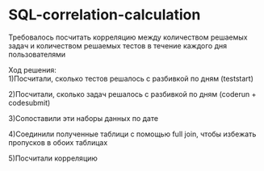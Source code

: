 # SQL-correlation-calculation
Требовалось посчитать корреляцию между количеством решаемых задач и количеством решаемых тестов в течение каждого дня пользователями 

Ход решения:  
1)Посчитали, сколько тестов решалось с разбивкой по дням (teststart)  

2)Посчитали, сколько задач решалось с разбивкой по дням (coderun + codesubmit)  

3)Сопоставили эти наборы данных по дате  

4)Соединили полученные таблици с помощью full join, чтобы избежать пропусков в обоих таблицах  

5)Посчитали корреляцию  

